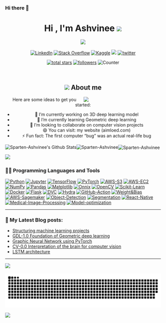### Hi there 👋
<h1 align="center">Hi , I'm Ashvinee <img src="https://media.giphy.com/media/hvRJCLFzcasrR4ia7z/giphy.gif" width="35"></h1>
<p align="center">
  <a href="https://github.com/DenverCoder1/readme-typing-svg"><img src="https://readme-typing-svg.herokuapp.com?font=Time+New+Roman&color=%23C8BE25&size=25&center=true&vCenter=true&width=600&height=100&lines=an+ML+Engineer;with+Computer+Science+background;Highly+motivated+and+enthusiastic;computer+vision+professional;Proven+track+record;of+research+and+development;with+several+publications+and+awards+in+deep+learning;Passionate+about+learning+and+innovation"></a>
</p>

<div align=center>
        <a href="https://www.linkedin.com/in/ashvinee04/"><img src="https://img.shields.io/badge/Linkedin-0077b5?style=flat&logo=linkedin" alt="LinkedIn" /></a>
        <a href="https://stackoverflow.com/users/22609728/ashvinee-ashvinee"><img src="https://img.shields.io/badge/Stack Overflow-f48024?style=flat&logo=stackoverflow&logoColor=white" alt="Stack Overflow" /></a>
        <a href="https://www.kaggle.com/sparten"><img src="https://img.shields.io/badge/Kaggle-ADD8E6?style=flat&logo=kaggle&logoColor=white" alt="Kaggle" /></a>
        <a href="ashvineek9@gmail.com"><img src="https://img.shields.io/badge/Mail-FF0000?style=flat&logo=Mail&logoColor=white" /></a>
        <a href="https://twitter.com/AshvineeK4"><img src="https://img.shields.io/badge/twitter-ADD8E6?style=flat&logo=Mail&logoColor=white"  alt="twitter" /></a>
</div>

<p align="center">
  <a href="https://github.com/Sparten-Ashvinee?tab=repositories&sort=stargazers">
    <img alt="total stars" title="Total stars on GitHub" src="https://custom-icon-badges.demolab.com/github/stars/Sparten-Ashvinee?color=55960c&style=for-the-badge&labelColor=488207&logo=star"/></a>
  <a href="https://github.com/Sparten-Ashvinee?tab=followers">
    <img alt="followers" title="Follow me on Github" src="https://custom-icon-badges.demolab.com/github/followers/Sparten-Ashvinee?color=236ad3&labelColor=1155ba&style=for-the-badge&logo=person-add&label=Follow&logoColor=white"/></a>
  <a align="center"> 
	  <img alt="Counter" title="Profile views" src="https://komarev.com/ghpvc/?username=Sparten-Ashvinee&label=Profile%20views&color=yellow&flat?" height=25px, width=160px/> 
</p>
    
<br>

</p>

	
## <picture><img src = "https://github.com/7oSkaaa/7oSkaaa/blob/main/Images/about_me.gif?raw=true" width = 50px></picture> About me

<picture> <img align="right" src="https://github.com/7oSkaaa/7oSkaaa/blob/main/Images/Right_Side.gif?raw=true" width = 250px></picture>


Here are some ideas to get you started:

- 🔭 I’m currently working on 3D deep learning model
- 🌱 I’m currently learning Geometric deep learning
- 👯 I’m looking to collaborate on computer vision projects
- 😄 You can visit: my website (aimloed.com)
- ⚡ Fun fact: The first computer “bug” was an actual real-life bug

<img align="left" src="https://github-readme-stats.vercel.app/api?username=Sparten-Ashvinee&include_all_commits=true&count_private=true&show_icons=true&line_height=20&title_color=7A7ADB&icon_color=2234AE&text_color=D3D3D3&bg_color=0,000000,130F40" alt="Sparten-Ashvinee's Github Stats">
<img align="center" src="https://github-readme-stats.vercel.app/api/top-langs?username=Sparten-Ashvinee&langs_count=8&show_icons=true&locale=en&layout=compact&theme=chartreuse-dark" alt="Sparten-Ashvinee" />
<img align="left" src="https://github-readme-streak-stats.herokuapp.com/?user=Sparten-Ashvinee&theme=transparent" alt="Sparten-Ashvinee" />


<a href="https://www.youtube.com/watch?v=dQw4w9WgXcQ"><img src="https://user-images.githubusercontent.com/73097560/115834477-dbab4500-a447-11eb-908a-139a6edaec5c.gif"></a>

<h3>👨‍💻 Programming Languages and Tools</h3>

  <p>
      <a href="https://github.com/search?q=user%3ASparten-Ashvinee+language%3Apython"><img alt="Python" src="https://img.shields.io/badge/Python-14354C.svg?logo=python&logoColor=white"></a>
      <a href="https://github.com/search?q=user%3ASparten-Ashvinee+language%3Ajupyter"><img alt="Jupyter" src="https://img.shields.io/badge/Jupyter-FFFFFF.svg?logo=jupyter&logoColor=orange"></a>
      <a href="https://github.com/search?q=user%3ASparten-Ashvinee+language%3Atensorflow"><img alt="TensorFlow" src="https://img.shields.io/badge/TensorFlow-FFFFFF.svg?logo=tensorflow&logoColor=orange"></a>
      <a href="https://github.com/search?q=user%3ASparten-Ashvinee+language%3Apytorch"><img alt="PyTorch" src="https://img.shields.io/badge/PyTorch-FFFFFF.svg?logo=pytorch&logoColor=orange"></a>
      <a href="https://github.com/search?q=user%3ASparten-Ashvinee+language%3Aaws"><img alt="AWS-S3" src="https://img.shields.io/badge/aws%20S3-FFFFFF.svg?logo=aws%20S3&logoColor=orange"></a>
      <a href="https://github.com/search?q=user%3ASparten-Ashvinee+language%3Aaws"><img alt="AWS-EC2" src="https://img.shields.io/badge/aws%20EC2-FFFFFF.svg?logo=aws%20EC2&logoColor=orange"></a>
      <a href="https://github.com/search?q=user%3ASparten-Ashvinee+language%3Anumpy"><img alt="NumPy" src="https://img.shields.io/badge/NumPy-FFFFFF.svg?logo=numpy&logoColor=blue"></a>
      <a href="https://github.com/search?q=user%3ASparten-Ashvinee+language%3Apandas"><img alt="Pandas" src="https://img.shields.io/badge/Pandas-FFFFFF.svg?logo=pandas&logoColor=black"></a>
      <a href="https://github.com/search?q=user%3ASparten-Ashvinee+language%3Amatplotlib"><img alt="Matplotlib" src="https://img.shields.io/badge/Matplotlib-FFFFFF.svg?logo=matplotlib&logoColor=blue"></a>
      <a href="https://github.com/search?q=user%3ASparten-Ashvinee+language%3Aonnix"><img alt="Onnix" src="https://img.shields.io/badge/Onnix-FFFFFF.svg?logo=onnix&logoColor=gray"></a>
      <a href="https://github.com/search?q=user%3ASparten-Ashvinee+language%3Aopencv"><img alt="OpenCV" src="https://img.shields.io/badge/OpenCV-FFFFFF.svg?logo=opencv&logoColor=green"></a>
      <a href="https://github.com/search?q=user%3ASparten-Ashvinee+language%3Ascilearn"><img alt="Scikit-Learn" src="https://img.shields.io/badge/SciLearn-FFFFFF.svg?logo=scilearn&logoColor=orange"></a>
      <a href="https://github.com/search?q=user%3ASparten-Ashvinee+language%3Adocker"><img alt="Docker" src="https://img.shields.io/badge/Docker-FFFFFF.svg?logo=docker&logoColor=blue"></a>
      <a href="https://github.com/search?q=user%3ASparten-Ashvinee+language%3Aflask"><img alt="Flask" src="https://img.shields.io/badge/Flask-FFFFFF.svg?logo=flask&logoColor=blue"></a>
      <a href="https://github.com/search?q=user%3ASparten-Ashvinee+language%3Advc"><img alt="DVC" src="https://img.shields.io/badge/DVC-FFFFFF.svg?logo=dvc&logoColor=blue"></a>
      <a href="https://github.com/search?q=user%3ASparten-Ashvinee+language%3Ahydra"><img alt="Hydra" src="https://img.shields.io/badge/Hydra-FFFFFF.svg?logo=hydra&logoColor=orange"></a>
      <a href="https://github.com/search?q=user%3ASparten-Ashvinee+language%3Agithub"><img alt="GitHub-Action" src="https://img.shields.io/badge/GitHub-Action-FFFFFF.svg?logo=github&logoColor=blue"></a>
      <a href="https://github.com/search?q=user%3ASparten-Ashvinee+language%3AWeight&Bias"><img alt="Weight&Bias" src="https://img.shields.io/badge/Weight&Bias-FFFFFF.svg?logo=Weight&Bias&logoColor=orange"></a>
      <a href="https://github.com/search?q=user%3ASparten-Ashvinee+language%3AAWS-Sagemaker"><img alt="AWS-Sagemaker" src="https://img.shields.io/badge/AWS-Sagemaker-FFFFFF.svg?logo=AWS-Sagemaker&logoColor=orange"></a>
      <a href="https://github.com/search?q=user%3ASparten-Ashvinee+language%3AObject-Detection"><img alt="Object-Detection" src="https://img.shields.io/badge/Object-Detection-FFFFFF.svg?logo=Object-Detection&logoColor=res"></a>
      <a href="https://github.com/search?q=user%3ASparten-Ashvinee+language%3ASegmentation"><img alt="Segmentation" src="https://img.shields.io/badge/Segmentation-FFFFFF.svg?logo=Segmentation&logoColor=red"></a>
      <a href="https://github.com/search?q=user%3ASparten-Ashvinee+language%3AReact-Native"><img alt="React-Native" src="https://img.shields.io/badge/React-Native-FFFFFF.svg?logo=React-Native&logoColor=blue"></a>
      <a href="https://github.com/search?q=user%3ASparten-Ashvinee+language%3AMedical-Image-Processing"><img alt="Medical-Image-Processing" src="https://img.shields.io/badge/Medical-Image-Processing-FFFFFF.svg?logo=Medical-Image-Processing&logoColor=red"></a>
      <a href="https://github.com/search?q=user%3ASparten-Ashvinee+language%3AModel-optimization"><img alt="Model-optimization" src="https://img.shields.io/badge/Model-optimization-FFFFFF.svg?logo=tensorflow&logoColor=red"></a>
  </p>

---

### 📕 My Latest Blog posts:
<!-- BLOG-POST-LIST:START -->
- [Structuring machine learning projects](https://ashvineek9.wixsite.com/website/post/structuring-machine-learning-projects)
- [GDL-1.0 Foundation of Geometric deep learning](https://ashvineek9.wixsite.com/website/post/foundationofgeometricdeeplearning)
- [Graphic Neural Network using PyTorch](https://ashvineek9.wixsite.com/website/post/gnn-using-pytorch)
- [CV-0.0 Interpretation of the brain for computer vision](https://ashvineek9.wixsite.com/website/post/interpretation-of-the-brain-for-computer-vision)
- [LSTM architecture](https://ashvineek9.wixsite.com/website/post/lstm-architecture)
<!-- BLOG-POST-LIST:END -->
---

<a href="https://www.youtube.com/watch?v=dQw4w9WgXcQ"><img src="https://user-images.githubusercontent.com/73097560/115834477-dbab4500-a447-11eb-908a-139a6edaec5c.gif"></a>

<!--- snake -->
<div align="center">
  <img  src="https://github.com/1999AZZAR/1999AZZAR/blob/main/resources/img/grid-snake.svg"
       alt="snake" /></a>
</div>

<a href="https://www.youtube.com/watch?v=dQw4w9WgXcQ"><img src="https://user-images.githubusercontent.com/73097560/115834477-dbab4500-a447-11eb-908a-139a6edaec5c.gif"></a>

